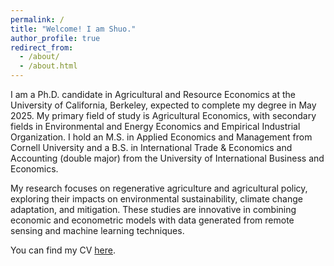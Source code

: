 ```yaml
---
permalink: /
title: "Welcome! I am Shuo."
author_profile: true
redirect_from: 
  - /about/
  - /about.html
---
```


I am a Ph.D. candidate in Agricultural and Resource Economics at the University of California, Berkeley, expected to complete my degree in May 2025. My primary field of study is Agricultural Economics, with secondary fields in Environmental and Energy Economics and Empirical Industrial Organization. I hold an M.S. in Applied Economics and Management from Cornell University and a B.S. in International Trade & Economics and Accounting (double major) from the University of International Business and Economics.

My research focuses on regenerative agriculture and agricultural policy, exploring their impacts on environmental sustainability, climate change adaptation, and mitigation. These studies are innovative in combining economic and econometric models with data generated from remote sensing and machine learning techniques.

You can find my CV [here](https://github.com/shuoy528/shuoyu/raw/master/files/CV_ShuoYu.pdf).

